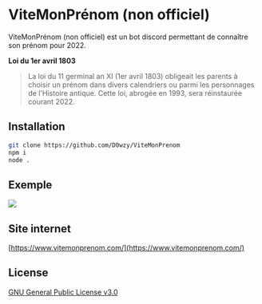 # ViteMonPrénom (non officiel)

ViteMonPrénom (non officiel) est un bot discord permettant de connaître son prénom pour 2022.

**Loi du 1er avril 1803**
>La loi du 11 germinal an XI (1er avril 1803) obligeait les parents à choisir un prénom dans divers calendriers ou parmi les personnages de l'Histoire antique. Cette loi, abrogée en 1993, sera réinstaurée courant 2022.

## Installation

```bash
git clone https://github.com/D0wzy/ViteMonPrenom
npm i
node .
```

## Exemple
<img src="iam.dowzy.fr/medias/D0wzy/QIa6U.gif">

## Site internet
[https://www.vitemonprenom.com/](https://www.vitemonprenom.com/)

## License
[GNU General Public License v3.0](https://choosealicense.com/licenses/gpl-3.0/)

